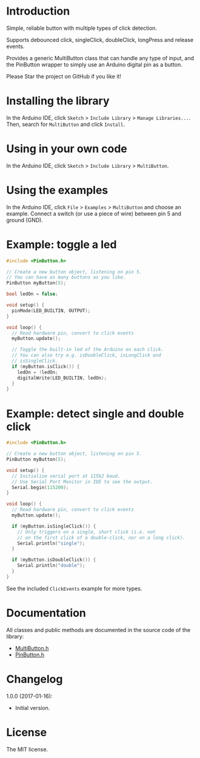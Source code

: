 # Introduction

Simple, reliable button with multiple types of click detection.

Supports debounced click, singleClick, doubleClick, longPress and release
events.

Provides a generic MultiButton class that can handle any type of input, and
the PinButton wrapper to simply use an Arduino digital pin as a button.

Please Star the project on GitHub if you like it!

# Installing the library

In the Arduino IDE, click `Sketch` > `Include Library` > `Manage Libraries...`.
Then, search for `MultiButton` and click `Install`.

# Using in your own code

In the Arduino IDE, click `Sketch` > `Include Library` > `MultiButton`.

# Using the examples

In the Arduino IDE, click `File` > `Examples` > `MultiButton` and choose an example.
Connect a switch (or use a piece of wire) between pin 5 and ground (GND).

# Example: toggle a led

```cpp
#include <PinButton.h>

// Create a new button object, listening on pin 5.
// You can have as many buttons as you like.
PinButton myButton(5);

bool ledOn = false;

void setup() {
  pinMode(LED_BUILTIN, OUTPUT);
}

void loop() {
  // Read hardware pin, convert to click events
  myButton.update();

  // Toggle the built-in led of the Arduino on each click.
  // You can also try e.g. isDoubleClick, isLongClick and
  // isSingleClick.
  if (myButton.isClick()) {
    ledOn = !ledOn;
    digitalWrite(LED_BUILTIN, ledOn);
  }
}
```

# Example: detect single and double click

```cpp
#include <PinButton.h>

// Create a new button object, listening on pin 5.
PinButton myButton(5);

void setup() {
  // Initialize serial port at 115k2 baud.
  // Use Serial Port Monitor in IDE to see the output.
  Serial.begin(115200);
}

void loop() {
  // Read hardware pin, convert to click events
  myButton.update();

  if (myButton.isSingleClick()) {
    // Only triggers on a single, short click (i.e. not
    // on the first click of a double-click, nor on a long click).
    Serial.println("single");
  }

  if (myButton.isDoubleClick()) {
    Serial.println("double");
  }
}
```

See the included `ClickEvents` example for more types.

# Documentation

All classes and public methods are documented in the source code of the library:
* [MultiButton.h](https://github.com/poelstra/arduino-multi-button/blob/master/src/MultiButton.h)
* [PinButton.h](https://github.com/poelstra/arduino-multi-button/blob/master/src/PinButton.h)

# Changelog

1.0.0 (2017-01-16):
- Initial version.

# License

The MIT license.
